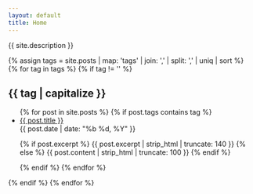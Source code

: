 ```yaml
---
layout: default
title: Home
---
```


<p class="tagline">{{ site.description }}</p>

{% assign tags = site.posts | map: 'tags' | join: ',' | split: ',' | uniq | sort %}
{% for tag in tags %}
  {% if tag != '' %}
    <h2 class="tag-heading">{{ tag | capitalize }}</h2>
    <ul class="post-list">
      {% for post in site.posts %}
        {% if post.tags contains tag %}
        <li class="post-item">
          <a class="post-link" href="{{ post.url | relative_url }}">{{ post.title }}</a>
          <div class="post-meta">{{ post.date | date: "%b %d, %Y" }}</div>
          <p class="excerpt">
            {% if post.excerpt %}
              {{ post.excerpt | strip_html | truncate: 140 }}
            {% else %}
              {{ post.content | strip_html | truncate: 100 }}
            {% endif %}
          </p>
        </li>
        {% endif %}
      {% endfor %}
    </ul>
  {% endif %}
{% endfor %}